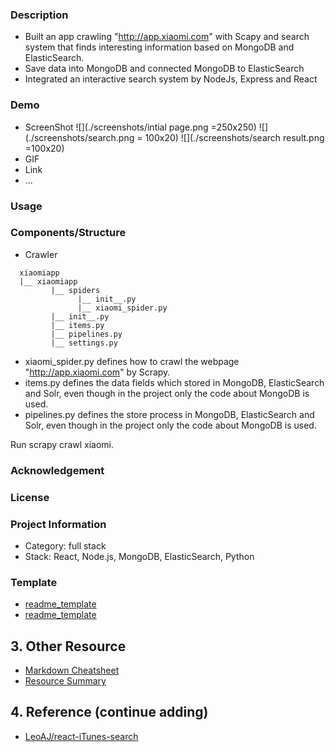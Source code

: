 

### Description
  - Built an app crawling "http://app.xiaomi.com" with Scapy and search system that finds interesting information based on MongoDB and ElasticSearch. 
  - Save data into MongoDB and connected MongoDB to ElasticSearch 
  - Integrated an interactive search system by NodeJs, Express and React 

### Demo
  - ScreenShot
    ![](./screenshots/intial page.png =250x250)
    ![](./screenshots/search.png = 100x20)
    ![](./screenshots/search result.png =100x20)
  - GIF
  - Link
  - ...

### Usage
### Components/Structure
  - Crawler

```
  xiaomiapp
  |__ xiaomiapp
         |__ spiders
               |__ init__.py
               |__ xiaomi_spider.py
         |__ init__.py
         |__ items.py
         |__ pipelines.py
         |__ settings.py
```

  - xiaomi_spider.py defines how to crawl the webpage "http://app.xiaomi.com" by Scrapy.  
  - items.py defines the data fields which stored in MongoDB, ElasticSearch and Solr, even though in the project only the code    about MongoDB is used.  
  - pipelines.py defines the store process in MongoDB, ElasticSearch and Solr, even though in the project only the code about     MongoDB is used.  

  Run scrapy crawl xiaomi.


### Acknowledgement
### License
### Project Information
  - Category: full stack
  - Stack: React, Node.js, MongoDB, ElasticSearch, Python

### Template
- [readme_template](https://github.com/hackjustu/Github-Ranking-FrontEnd)
- [readme_template](https://github.com/nirvanastar)

## 3. Other Resource
- [Markdown Cheatsheet](https://github.com/adam-p/markdown-here/wiki/Markdown-Cheatsheet#headers)
- [Resource Summary](./Resource.md)

## 4. Reference (continue adding)
- [LeoAJ/react-iTunes-search](https://github.com/LeoAJ/react-iTunes-search)
